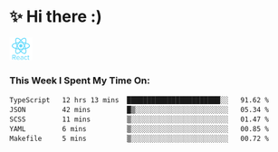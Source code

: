 <h1 align="left">✨ Hi there :)</h1>

  <a href="https://reactjs.org/" target="_blank" rel="noreferrer">   
    <img src="https://raw.githubusercontent.com/devicons/devicon/master/icons/react/react-original-wordmark.svg" alt="react" width="40"     
    height="40"/></a>
 
<h3 align="left">This Week I Spent My Time On:</h3>
<!--START_SECTION:waka-->

```txt
TypeScript   12 hrs 13 mins  ███████████████████████░░   91.62 %
JSON         42 mins         █▒░░░░░░░░░░░░░░░░░░░░░░░   05.34 %
SCSS         11 mins         ▒░░░░░░░░░░░░░░░░░░░░░░░░   01.47 %
YAML         6 mins          ▒░░░░░░░░░░░░░░░░░░░░░░░░   00.85 %
Makefile     5 mins          ▒░░░░░░░░░░░░░░░░░░░░░░░░   00.72 %
```

<!--END_SECTION:waka-->

